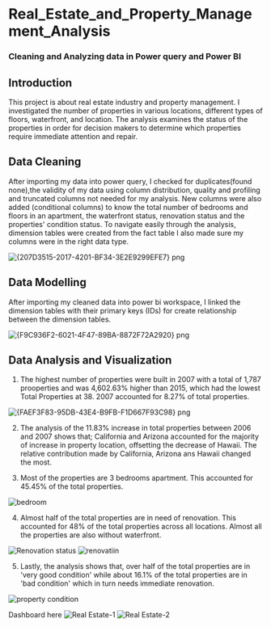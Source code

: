 # Real_Estate_and_Property_Management_Analysis
### Cleaning and Analyzing data in Power query and Power BI

## Introduction
This project is about real estate industry and property management. I investigated the number of properties in various locations, different types of floors, waterfront, and location. The analysis examines the status of the properties in order for decision makers to determine which properties require immediate attention and repair.

## Data Cleaning 
After importing my data into power query, I checked for duplicates(found none),the validity of my data using column distribution, quality and profiling and truncated columns not needed for my analysis. New columns were also added (conditional columns) to know the total number of bedrooms and floors in an apartment, the waterfront status, renovation status and the properties' condition status. To navigate easily through the analysis, dimension tables were created from the fact table
I also made sure my columns were in the right data type.

![{207D3515-2017-4201-BF34-3E2E9299EFE7} png](https://user-images.githubusercontent.com/115374063/199231320-77fd37a7-d545-4091-b318-0e361f511663.jpg)

## Data Modelling 
After importing my cleaned data into power bi workspace, I linked the dimension tables with their primary keys (IDs) for create relationship between the dimension tables. 

![{F9C936F2-6021-4F47-89BA-8872F72A2920} png](https://user-images.githubusercontent.com/115374063/199229528-e321204f-b3c3-4cc0-97e5-7da6910b779e.jpg)

## Data Analysis and Visualization
1. The highest number of properties were built in 2007 with a total of 1,787 prooperties and was 4,602.63% higher than 2015, which had the lowest Total Properties at 38. 2007 accounted for 8.27% of total properties.

![{FAEF3F83-95DB-43E4-B9FB-F1D667F93C98} png](https://user-images.githubusercontent.com/115374063/199229644-f9af4e52-5edb-4273-bb4f-6d6de8093c1a.jpg)

2. The analysis of the 11.83% increase in total properties between 2006 and 2007 shows that; California and Arizona accounted for the majority of increase in property location, offsetting the decrease of Hawaii. The relative contribution made by California, Arizona ans Hawaii changed the most.

3. Most of the properties are 3 bedrooms apartment. This accounted for 45.45% of the total properties.

![bedroom](https://user-images.githubusercontent.com/115374063/199229875-78c409f4-6bd7-4793-96e8-66aa1c3da15a.jpg) 

4. Almost half of the total properties are in need of renovation. This accounted for 48% of the total properties across all locations. Almost all the properties are also without waterfront. 

![Renovation status](https://user-images.githubusercontent.com/115374063/199229992-d1455e6d-4133-4b77-b89c-01d16e88ce39.jpg) ![renovatiin](https://user-images.githubusercontent.com/115374063/199230037-f1bd05ac-32f7-4633-b44b-69d5388a25df.jpg)

5. Lastly, the analysis shows that, over half of the total properties are in 'very good condition' while about 16.1% of the total properties are in 'bad condition' which in turn needs immediate renovation.

![property condition](https://user-images.githubusercontent.com/115374063/199230267-bbfbc9aa-ea71-4108-b993-e55d15fc1af8.jpg)

Dashboard here
![Real Estate-1](https://user-images.githubusercontent.com/115374063/199234795-48ec28d4-7179-4663-b59a-282551348561.png)
![Real Estate-2](https://user-images.githubusercontent.com/115374063/199234813-9d94be4b-fb83-44dd-9e34-290e2631e51b.png)
